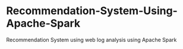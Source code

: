 # Recommendation-System-Using-Apache-Spark
Recommendation System using web log analysis using Apache Spark
